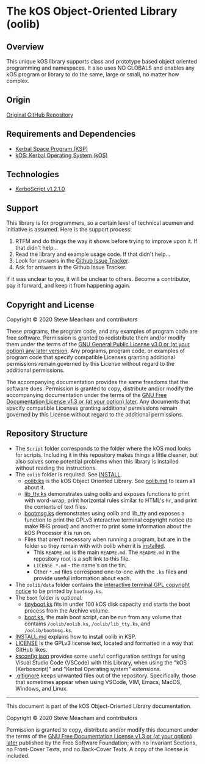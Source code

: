 # The kOS Object-Oriented Library (oolib)
## Overview
This unique kOS library supports class and prototype based object oriented programming and namespaces.  It also uses NO GLOBALS and enables any kOS program or library to do the same, large or small, no matter how complex.
## Origin
[Original GitHub Repository](https://github.com/stevemeacham/kOS-OO-Library)
## Requirements and Dependencies
* [Kerbal Space Program (KSP)](https://kerbalspaceprogram.com/)
* [kOS: Kerbal Operating System (kOS)](https://ksp-kos.github.io/KOS/)
## Technologies
* [KerboScript v1.2.1.0](https://ksp-kos.github.io/KOS/language.html)
## Support
This library is for programmers, so a certain level of technical acumen and initiative is assumed.  Here is the support process:
1. RTFM and do things the way it shows before trying to improve upon it.  If that didn't help...
2. Read the library and example usage code.  If that didn't help...
3. Look for answers in the [Github Issue Tracker](https://github.com/stevemeacham/kOS-OO-Library/issues).
4. Ask for answers in the Github Issue Tracker.

If it was unclear to you, it will be unclear to others.  Become a contributor, pay it forward, and keep it from happening again.
## Copyright and License
Copyright © 2020 Steve Meacham and contributors

These programs, the program code, and any examples of program code are free software.  Permission is granted to redistribute them and/or modify them under the terms of the [GNU General Public License v3.0 or \(at your option\) any later version](/Script/oolib/LICENSE.GPL-3.0-or-later.md).  Any programs, program code, or examples of program code that specify compatible Licenses granting additional permissions remain governed by this License without regard to the additional permissions.

The accompanying documentation provides the same freedoms that the software does.  Permission is granted to copy, distribute and/or modify the accompanying documentation under the terms of the [GNU Free Documentation License v1.3 or \(at your option\) later](/Script/oolib/LICENSE.GFDL-1.3-or-later.md).  Any documents that specify compatible Licenses granting additional permissions remain governed by this License without regard to the additional permissions.
## Repository Structure
* The `Script` folder corresponds to the folder where the kOS mod looks for scripts.  Including it in this repository makes things a little cleaner, but also solves some potential problems when this library is installed without reading the instructions.
* The `oolib` folder is required.  See [INSTALL](/INSTALL.md).
  * [oolib.ks](/Script/oolib/oolib.ks) is the kOS Object Oriented Library.  See [oolib.md](/Script/oolib/oolib.md) to learn all about it.
  * [lib_tty.ks](/Script/oolib/lib_tty.ks) demonstrates using oolib and exposes functions to print with word-wrap, print horizontal rules similar to HTML's `hr`, and print the contents of text files.
  * [bootmsg.ks](/Script/oolib/bootmsg.ks) demonstrates using oolib and lib_tty and exposes a function to print the GPLv3 interactive terminal copyright notice (to make RHS proud) and another to print some information about the kOS Processor it is run on.
  * Files that aren't necessary when running a program, but are in the folder so they remain with with oolib when it is [installed](/INSTALL.md).
    * This `README.md` is the main `README.md`.  The `README.md` in the repository root is a soft link to this file.
    * `LICENSE.*.md` - the name's on the tin.
    * Other `*.md` files correspond one-to-one with the `.ks` files and provide useful information about each.
* The `oolib/data` folder contains the [interactive terminal GPL copyright notice](/Script/oolib/data/gpl.txt) to be printed by `bootmsg.ks`.
* The `boot` folder is optional.  
  * [tinyboot.ks](/Script/boot/tinyboot.ks) fits in under 100 kOS disk capacity and starts the boot process from the Archive volume.  
  * [boot.ks](/Script/boot/boot.ks), the main boot script, can be run from any volume that contains `/oolib/oolib.ks`, `/oolib/lib_tty.ks`, and `/oolib/bootmsg.ks`.
* [INSTALL.md](/INSTALL.md) explains how to install oolib in KSP.
* [LICENSE](/LICENSE) is the GPLv3 license text, located and formatted in a way that GitHub likes.
* [ksconfig.json](/ksconfig.json) provides some useful configuration settings for using Visual Studio Code (VSCode) with this Library, when using the "kOS (Kerboscript)" and "Kerbal Operating system" extensions.
* [.gitignore](/.gitignore) keeps unwanted files out of the repository.  Specifically, those that sometimes appear when using VSCode, VIM, Emacs, MacOS, Windows, and Linux.

-----

This document is part of the kOS Object-Oriented Library documentation.

Copyright © 2020 Steve Meacham and contributors

Permission is granted to copy, distribute and/or modify this document under the terms of the [GNU Free Documentation License v1.3 or \(at your option\) later](/Script/oolib/LICENSE.GFDL-1.3-or-later.md) published by the Free Software Foundation; with no Invariant Sections, no Front-Cover Texts, and no Back-Cover Texts. A copy of the license is included.